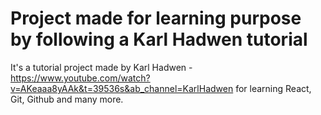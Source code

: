 # Project made for learning purpose by following a Karl Hadwen tutorial
It's a tutorial project made by Karl Hadwen - https://www.youtube.com/watch?v=AKeaaa8yAAk&t=39536s&ab_channel=KarlHadwen for learning React, Git, Github and many more.
